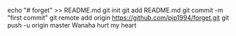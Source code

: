 echo "# forget" >> README.md
git init
git add README.md
git commit -m "first commit"
git remote add origin https://github.com/pjp1994/forget.git
git push -u origin master
Wanaha hurt my heart
